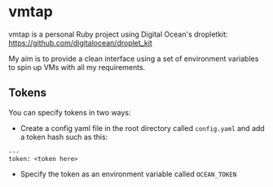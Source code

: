 # vmtap

vmtap is a personal Ruby project using Digital Ocean's dropletkit:
https://github.com/digitalocean/droplet_kit

My aim is to provide a clean interface using a set of environment
variables to spin up VMs with all my requirements.

## Tokens

You can specify tokens in two ways:

* Create a config yaml file in the root directory called `config.yaml` and add a token hash such as this:
```
---
token: <token here>
```

* Specify the token as an environment variable called `OCEAN_TOKEN`
